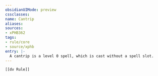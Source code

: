 ```yaml
---
obsidianUIMode: preview
cssclasses:
name: Cantrip
aliases:
sources:
- xPHB362
tags:
- rule/core
- source/xphb
entry: |-
  A cantrip is a level 0 spell, which is cast without a spell slot. 
---
```


```meta-bind-embed
[[dv Rule]]
```